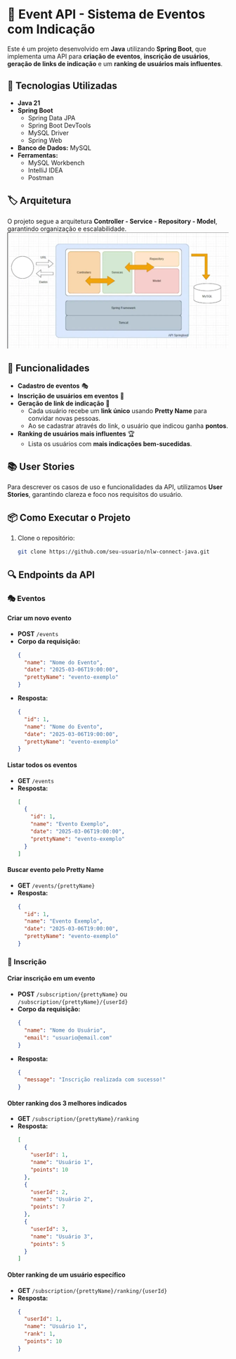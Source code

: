# 🎉 Event API - Sistema de Eventos com Indicação

Este é um projeto desenvolvido em **Java** utilizando **Spring Boot**, que implementa uma API para **criação de eventos**, **inscrição de usuários**, **geração de links de indicação** e um **ranking de usuários mais influentes**.

## 🚀 Tecnologias Utilizadas

- **Java 21**  
- **Spring Boot**  
  - Spring Data JPA  
  - Spring Boot DevTools  
  - MySQL Driver  
  - Spring Web  
- **Banco de Dados:** MySQL  
- **Ferramentas:**  
  - MySQL Workbench  
  - IntelliJ IDEA  
  - Postman  

## 🏷 Arquitetura

O projeto segue a arquitetura **Controller - Service - Repository - Model**, garantindo organização e escalabilidade.
<img src="./images/arquitetura.png" alt="Diagrama da Arquitetura" width="800">

## 📌 Funcionalidades

- **Cadastro de eventos** 🎭  
- **Inscrição de usuários em eventos** 📝  
- **Geração de link de indicação** 🔗  
  - Cada usuário recebe um **link único** usando **Pretty Name** para convidar novas pessoas.  
  - Ao se cadastrar através do link, o usuário que indicou ganha **pontos**.  
- **Ranking de usuários mais influentes** 🏆  
  - Lista os usuários com **mais indicações bem-sucedidas**.  

## 📚 User Stories

Para descrever os casos de uso e funcionalidades da API, utilizamos **User Stories**, garantindo clareza e foco nos requisitos do usuário.

## 📦 Como Executar o Projeto

1. Clone o repositório:
   ```sh
   git clone https://github.com/seu-usuario/nlw-connect-java.git
   ```

## 🔍 Endpoints da API

### 🎭 Eventos

#### Criar um novo evento
- **POST** `/events`
- **Corpo da requisição:**
  ```json
  {
    "name": "Nome do Evento",
    "date": "2025-03-06T19:00:00",
    "prettyName": "evento-exemplo"
  }
  ```
- **Resposta:**
  ```json
  {
    "id": 1,
    "name": "Nome do Evento",
    "date": "2025-03-06T19:00:00",
    "prettyName": "evento-exemplo"
  }
  ```

#### Listar todos os eventos
- **GET** `/events`
- **Resposta:**
  ```json
  [
    {
      "id": 1,
      "name": "Evento Exemplo",
      "date": "2025-03-06T19:00:00",
      "prettyName": "evento-exemplo"
    }
  ]
  ```

#### Buscar evento pelo Pretty Name
- **GET** `/events/{prettyName}`
- **Resposta:**
  ```json
  {
    "id": 1,
    "name": "Evento Exemplo",
    "date": "2025-03-06T19:00:00",
    "prettyName": "evento-exemplo"
  }
  ```

### 👤 Inscrição

#### Criar inscrição em um evento
- **POST** `/subscription/{prettyName}` ou `/subscription/{prettyName}/{userId}`
- **Corpo da requisição:**
  ```json
  {
    "name": "Nome do Usuário",
    "email": "usuario@email.com"
  }
  ```
- **Resposta:**
  ```json
  {
    "message": "Inscrição realizada com sucesso!"
  }
  ```

#### Obter ranking dos 3 melhores indicados
- **GET** `/subscription/{prettyName}/ranking`
- **Resposta:**
  ```json
  [
    {
      "userId": 1,
      "name": "Usuário 1",
      "points": 10
    },
    {
      "userId": 2,
      "name": "Usuário 2",
      "points": 7
    },
    {
      "userId": 3,
      "name": "Usuário 3",
      "points": 5
    }
  ]
  ```

#### Obter ranking de um usuário específico
- **GET** `/subscription/{prettyName}/ranking/{userId}`
- **Resposta:**
  ```json
  {
    "userId": 1,
    "name": "Usuário 1",
    "rank": 1,
    "points": 10
  }
  ```

